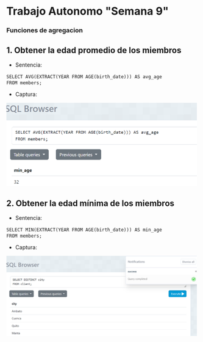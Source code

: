# Trabajo Autonomo "Semana 9"
### Funciones de agregacion
## 1. Obtener la edad promedio de los miembros
  - Sentencia:
  ```
SELECT AVG(EXTRACT(YEAR FROM AGE(birth_date))) AS avg_age
FROM members;
  ```
  - Captura:

<img src="Captura/Captura de pantalla 2024-06-11 221048.png" alt="drawing" width="500"/>

## 2. Obtener la edad mínima de los miembros
  - Sentencia:
  ```
SELECT MIN(EXTRACT(YEAR FROM AGE(birth_date))) AS min_age
FROM members;
  ```
  - Captura:

<img src="Captura/Captura de pantalla 2024-05-30 162429.png" alt="drawing" width="500"/>
